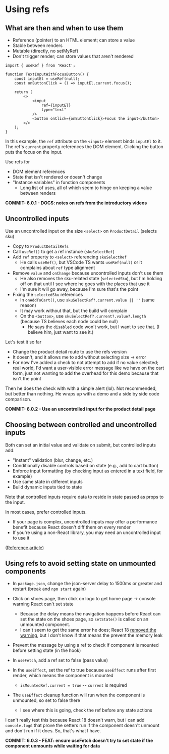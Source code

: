 # Using refs

## What are then and when to use them

-  Reference (pointer) to an HTML element; can store a value
-  Stable between renders
-  Mutable (directly, no setMyRef)
-  Don't trigger render; can store values that aren't rendered

```tsx
import { useRef } from 'React';

function TextInputWithFocusButton() {
	const inputEl = useRef(null);
	const onButtonClick = () => inputEl.current.focus();

	return (
		<>
			<input
				ref={inputEl}
				type="text"
			/>
			<button onClick={onButtonClick}>Focus the input</button>
		</>
	);
}
```

In this example, the `ref` attribute on the `<input>` element binds `inputEl` to it. The ref's `current` property references the DOM element. Clicking the button puts the focus on the input.

Use refs for

-  DOM element references
-  State that isn't rendered or doesn't change
-  "Instance variables" in function components
   -  Long list of uses, all of which seem to hinge on keeping a value between renders

**COMMIT: 6.0.1 - DOCS: notes on refs from the introductory videos**

## Uncontrolled inputs

Use an uncontrolled input on the size `<select>` on `ProductDetail` (selects sku)

-  Copy to `ProductDetailRefs`
-  Call `useRef()` to get a ref instance (`skuSelectRef`)
-  Add `ref` property to `<select>` referencing `skuSelectRef`
   -  He calls `useRef()`, but VSCode TS wants `useRef(null)` or it complains about `ref` type alignment
-  Remove `value` and `onChange` because uncontrolled inputs don't use them
   -  He also removes the sku-related state (`selectedSku`), but I'm holding off on that until I see where he goes with the places that use it
   -  I'm sure it will go away, because I'm sure that's the point
-  Fixing the `selectedSku` references
   -  In `onAddToCart()`, use `skuSelectRef?.current.value || ''` (same reason)
   -  It may work without that, but the build will complain
   -  On the `<button>`, use `skuSelectRef?.current?.value?.length` (because TS believes each node could be null)
      -  He says the `disabled` code won't work, but I want to see that. (I believe him, just want to see it.)

Let's test it so far

-  Change the product detail route to use the refs version
-  It doesn't, and it allows me to add without selecting size -> error
-  For now I've added a check to not attempt to add if no value selected; real world, I'd want a user-visible error message like we have on the cart form, just not wanting to add the overhead for this demo because that isn't the point

Then he does the check with with a simple alert (lol). Not recommended, but better than nothing. He wraps up with a demo and a side by side code comparison.

**COMMIT: 6.0.2 - Use an uncontrolled input for the product detail page**

## Choosing between controlled and uncontrolled inputs

Both can set an initial value and validate on submit, but controlled inputs add:

-  "Instant" validation (blur, change, etc.)
-  Conditionally disable controls based on state (e.g., add to cart button)
-  Enforce input formatting (by checking input as entered in a text field, for example)
-  Use same state in different inputs
-  Build dynamic inputs tied to state

Note that controlled inputs require data to reside in state passed as props to the input.

In most cases, prefer controlled inputs.

-  If your page is complex, uncontrolled inputs may offer a performance benefit because React doesn't diff them on every render
-  If you're using a non-React library, you may need an uncontrolled input to use it

([Reference article](https://goshacmd.com/controlled-vs-uncontrolled-inputs-react/))

## Using refs to avoid setting state on unmounted components

-  In `package.json`, change the json-server delay to 1500ms or greater and restart (break and `npm start` again)
-  Click on shoes page, then click on logo to get home page -> console warning React can't set state
   -  Because the delay means the navigation happens before React can set the state on the shoes page, so `setState()` is called on an unmounted component.
   -  I can't seem to get the same error he does; React 18 [removed the warning](https://reactjs.org/blog/2022/03/08/react-18-upgrade-guide.html#other-notable-changes), but I don't know if that means the prevent the memory leak
-  Prevent the message by using a ref to check if component is mounted before setting state (in the hook)

-  In `useFetch`, add a ref set to false (pass value)
-  In the `useEffect`, set the ref to true because `useEffect` runs after first render, which means the component is mounted
   -  `isMountedRef.current = true` -- `current` is required
-  The `useEffect` cleanup function will run when the component is unmounted, so set to false there
   -  I see where this is going, check the ref before any state actions

I can't really test this because React 18 doesn't warn, but i can add `console.log`s that prove the setters run if the component doesn't unmount and don't run if it does. So, that's what I have.

**COMMIT: 6.0.3 - FEAT: ensure useFetch doesn't try to set state if the component unmounts while waiting for data**
